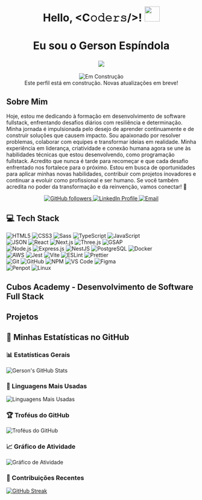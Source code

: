  
  <h1 align="center">
    Hello, &lt;C𝚘𝚍𝚎𝚛𝚜/&gt;! 
    <a target="_blank"></a> 
    <img src="https://media.giphy.com/media/hvRJCLFzcasrR4ia7z/giphy.gif" width="40">
  </h1>
  
  <h1 align="center">Eu sou o Gerson Espíndola</h1>
 <h3 align = "center"><img src="https://readme-typing-svg.herokuapp.com?   
 color=%23F7F7F7&size=21&center=true&vCenter=true&width=650&height=100&lines=A+Student+%F0%9F%91%A8%F0%9F%8F%BB%E2%80%8D%F0%9F%8E%93+and+a+Programming+Enthusiast+%F0%9F%91%A9%E2%80%8D%F0%9F%92%BB+from+Brasil"></h3>
  
  
<!-- Mensagem de construção -->
<p align="center">
  <img src="https://img.shields.io/badge/Status-Em%20Construção-yellow?style=flat-square" alt="Em Construção" />
  <br />
  Este perfil está em construção. Novas atualizações em breve!
</p>

<h2>Sobre Mim</h2>
<p>
    Hoje, estou me dedicando à formação em desenvolvimento de software fullstack, enfrentando desafios diários com resiliência e determinação. Minha jornada é impulsionada pelo desejo de aprender continuamente e de construir soluções que causem impacto.    
    Sou apaixonado por resolver problemas, colaborar com equipes e transformar ideias em realidade. Minha experiência em liderança, criatividade e conexão humana agora se une às habilidades técnicas que estou desenvolvendo, como programação fullstack.    
    Acredito que nunca é tarde para recomeçar e que cada desafio enfrentado nos fortalece para o próximo. Estou em busca de oportunidades para aplicar minhas novas habilidades, contribuir com projetos inovadores e continuar a evoluir como profissional e ser humano.    
    Se você também acredita no poder da transformação e da reinvenção, vamos conectar! 🚀
</p>

<p align="center">
    <a href="https://github.com/gersg">
      <img src="https://img.shields.io/github/followers/gersg?style=social" alt="GitHub followers" />
    </a>
    <a href="https://www.linkedin.com/in/gersg/">
      <img src="https://img.shields.io/badge/LinkedIn-GersonEspindola-blue" alt="LinkedIn Profile" />
    </a>
    <a href="mailto:gersgdev@gmail.com">
      <img src="https://img.shields.io/badge/Email-gersgdev@gmail.com-red" alt="Email" />
    </a>
  </p>


  ## 💻 Tech Stack

![HTML5](https://img.shields.io/badge/HTML5-E44D27.svg?style=for-the-badge&logo=html5&logoColor=white) ![CSS3](https://img.shields.io/badge/CSS3-1572B6.svg?style=for-the-badge&logo=css3&logoColor=white) ![Sass](https://img.shields.io/badge/Sass-CC6699.svg?style=for-the-badge&logo=sass&logoColor=white) ![TypeScript](https://img.shields.io/badge/TypeScript-3178C6.svg?style=for-the-badge&logo=typescript&logoColor=white) ![JavaScript](https://img.shields.io/badge/JavaScript-F7DF1C.svg?style=for-the-badge&logo=javascript&logoColor=black)  
![JSON](https://img.shields.io/badge/JSON-000000.svg?style=for-the-badge&logo=json&logoColor=white) ![React](https://img.shields.io/badge/React-61DAFB.svg?style=for-the-badge&logo=react&logoColor=black) ![Next.js](https://img.shields.io/badge/Next.js-000000.svg?style=for-the-badge&logo=next.js&logoColor=white) ![Three.js](https://img.shields.io/badge/Three.js-000000.svg?style=for-the-badge&logo=three.js&logoColor=white) ![GSAP](https://img.shields.io/badge/GSAP-88CE02.svg?style=for-the-badge&logo=greensock&logoColor=white)  
![Node.js](https://img.shields.io/badge/Node.js-339933.svg?style=for-the-badge&logo=node.js&logoColor=white) ![Express.js](https://img.shields.io/badge/Express.js-000000.svg?style=for-the-badge&logo=express&logoColor=white) ![NestJS](https://img.shields.io/badge/NestJS-E0234E.svg?style=for-the-badge&logo=nestjs&logoColor=white) ![PostgreSQL](https://img.shields.io/badge/PostgreSQL-336791.svg?style=for-the-badge&logo=postgresql&logoColor=white) ![Docker](https://img.shields.io/badge/Docker-2496ED.svg?style=for-the-badge&logo=docker&logoColor=white)  
![AWS](https://img.shields.io/badge/AWS-FF9900.svg?style=for-the-badge&logo=amazon-aws&logoColor=white) ![Jest](https://img.shields.io/badge/Jest-C21325.svg?style=for-the-badge&logo=jest&logoColor=white) ![Vite](https://img.shields.io/badge/Vite-646CFF.svg?style=for-the-badge&logo=vite&logoColor=white) ![ESLint](https://img.shields.io/badge/ESLint-4B32C3.svg?style=for-the-badge&logo=eslint&logoColor=white) ![Prettier](https://img.shields.io/badge/Prettier-F7B93E.svg?style=for-the-badge&logo=prettier&logoColor=black)  
![Git](https://img.shields.io/badge/Git-F05032.svg?style=for-the-badge&logo=git&logoColor=white) ![GitHub](https://img.shields.io/badge/GitHub-181717.svg?style=for-the-badge&logo=github&logoColor=white) ![NPM](https://img.shields.io/badge/NPM-CB3837.svg?style=for-the-badge&logo=npm&logoColor=white) ![VS Code](https://img.shields.io/badge/VS%20Code-0078d7.svg?style=for-the-badge&logo=visual-studio-code&logoColor=white) ![Figma](https://img.shields.io/badge/Figma-F24E1E.svg?style=for-the-badge&logo=figma&logoColor=white)  
![Penpot](https://img.shields.io/badge/Penpot-00BFA6.svg?style=for-the-badge&logo=penpot&logoColor=white) ![Linux](https://img.shields.io/badge/Linux-FCC624.svg?style=for-the-badge&logo=linux&logoColor=black)  


<h2>Cubos Academy - Desenvolvimento de Software Full Stack</h2>
<h2>Projetos</h2>


## 🚀 Minhas Estatísticas no GitHub

### 📊 Estatísticas Gerais
![Gerson's GitHub Stats](https://github-readme-stats.vercel.app/api?username=gersg&show_icons=true&theme=radical&hide=issues,contribs&include_all_commits=true)

### 🌟 Linguagens Mais Usadas
![Linguagens Mais Usadas](https://github-readme-stats.vercel.app/api/top-langs/?username=gersg&layout=compact&theme=radical)

### 🏆 Troféus do GitHub
![Troféus do GitHub](https://github-profile-trophy.vercel.app/?username=gersg&theme=gruvbox&no-bg=true&no-frame=true)

### 📈 Gráfico de Atividade
![Gráfico de Atividade](https://github-readme-activity-graph.vercel.app/graph?username=gersg&theme=dracula)

### 📅 Contribuições Recentes
[![GitHub Streak](https://streak-stats.demolab.com?usename=gersg&theme=radical&hide_border=true&date_format=j%20M%5B%20Y%5D)](https://git.io/streak-stats)
